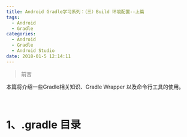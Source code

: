 ```yaml
---
title: Android Gradle学习系列：（三）Build 环境配置--上篇
tags:
  - Android
  - Gradle
categories:
  - Android
  - Gradle
  - Android Studio
date: 2018-01-5 12:14:11
---
```


>前言

本篇将介绍一些Gradle相关知识、Gradle Wrapper 以及命令行工具的使用。
<!--- more --->
<br/>

# 1、.gradle 目录











